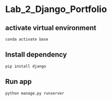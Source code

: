 # Lab_2_Django_Portfolio
## activate virtual environment
```
conda activate base
```
## Install dependency
```
pip install django
```
## Run app
```
python manage.py runserver
```
